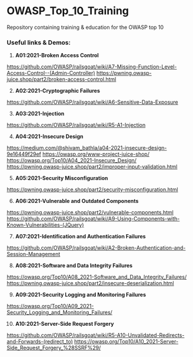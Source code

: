 # OWASP_Top_10_Training
Repository containing training &amp; education for the OWASP top 10

### Useful links & Demos:
1. **A01:2021-Broken Access Control**

https://github.com/OWASP/railsgoat/wiki/A7-Missing-Function-Level-Access-Control--(Admin-Controller)
https://pwning.owasp-juice.shop/part2/broken-access-control.html

2. **A02:2021-Cryptographic Failures**

https://github.com/OWASP/railsgoat/wiki/A6-Sensitive-Data-Exposure

3. **A03:2021-Injection**

https://github.com/OWASP/railsgoat/wiki/R5-A1-Injection

4. **A04:2021-Insecure Design**

https://medium.com/@shivam_bathla/a04-2021-insecure-design-9e16449f29ef
https://owasp.org/www-project-juice-shop/
https://owasp.org/Top10/A04_2021-Insecure_Design/
https://pwning.owasp-juice.shop/part2/improper-input-validation.html

5. **A05:2021-Security Misconfiguration**

https://pwning.owasp-juice.shop/part2/security-misconfiguration.html

6. **A06:2021-Vulnerable and Outdated Components**

https://pwning.owasp-juice.shop/part2/vulnerable-components.html
https://github.com/OWASP/railsgoat/wiki/A9-Using-Components-with-Known-Vulnerabilities-(JQuery)

7. **A07:2021-Identification and Authentication Failures**
	
https://github.com/OWASP/railsgoat/wiki/A2-Broken-Authentication-and-Session-Management

8. **A08:2021-Software and Data Integrity Failures**

https://owasp.org/Top10/A08_2021-Software_and_Data_Integrity_Failures/
https://pwning.owasp-juice.shop/part2/insecure-deserialization.html

9. **A09:2021-Security Logging and Monitoring Failures**

https://owasp.org/Top10/A09_2021-Security_Logging_and_Monitoring_Failures/

10. **A10:2021-Server-Side Request Forgery**

https://github.com/OWASP/railsgoat/wiki/R5-A10-Unvalidated-Redirects-and-Forwards-(redirect_to)
https://owasp.org/Top10/A10_2021-Server-Side_Request_Forgery_%28SSRF%29/

